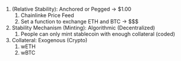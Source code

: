 1. (Relative Stability): Anchored or Pegged -> $1.00
    1. Chainlinke Price Feed
    2. Set a function to exchange ETH and BTC -> $$$
2. Stability Mechanism (Minting): Algorithmic (Decentralized)
    1. People can only mint stablecoin with enough collateral (coded)
3. Collateral: Exogenous (Crypto)
    1. wETH
    2. wBTC